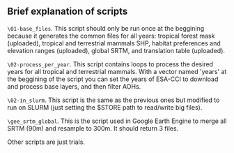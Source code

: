 ## Brief explanation of scripts 

`\01-base_files`. This script should only be run once at the beggining because it generates the common files for all years: tropical forest mask (uploaded), tropical and terrestrial mammals SHP, habitat preferences and elevation ranges (uploaded), global SRTM, and translation table (uploaded).

`\02-process_per_year`. This script contains loops to process the desired years for all tropical and terrestrial mammals. With a vector named 'years' at the beggining of the script you can set the years of ESA-CCI to download and process base layers, and then filter AOHs.

`\02-in_slurm`. This script is the same as the previous ones but modified to run on SLURM (just setting the $STORE path to read/write big files).

`\gee_srtm_global`. This is the script used in Google Earth Engine to merge all SRTM (90m) and resample to 300m. It should return 3 files.

Other scripts are just trials.
